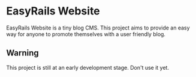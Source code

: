 # EasyRails Website

EasyRails Website is a tiny blog CMS. This project aims to provide an easy way for anyone 
to promote themselves with a user friendly blog.

## Warning

This project is still at an early development stage. Don't use it yet.
